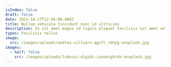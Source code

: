 ```yaml
---
isIndex: false
draft: false
date: 2021-10-17T12:56:00.000Z
title: Nullam vehicula tincidunt nunc id ultricies
description: In sit amet magna id ligula aliquet facilisis sit amet vel sapien.
types: Facilisis tellus
image:
  src: /images/uploads/andrea-villiers-qgift_rbhyg-unsplash.jpg
images:
  - half: false
    src: /images/uploads/ludovic-digidi-ivooorgbrkk-unsplash.jpg
---
```

